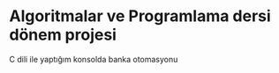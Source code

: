 Algoritmalar ve Programlama dersi dönem projesi
======

C dili ile yaptığım konsolda banka otomasyonu
